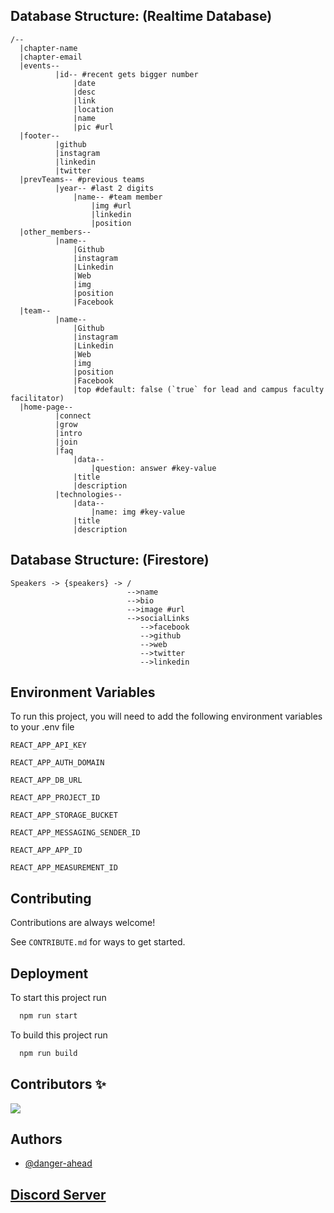 ## Database Structure: (Realtime Database)
```
/--
  |chapter-name
  |chapter-email
  |events--
          |id-- #recent gets bigger number
              |date
              |desc
              |link
              |location
              |name
              |pic #url
  |footer--
          |github
          |instagram
          |linkedin
          |twitter
  |prevTeams-- #previous teams
          |year-- #last 2 digits
              |name-- #team member
                  |img #url
                  |linkedin
                  |position
  |other_members--
          |name--
              |Github
              |instagram
              |Linkedin
              |Web
              |img
              |position
              |Facebook
  |team--
          |name--
              |Github
              |instagram
              |Linkedin
              |Web
              |img
              |position
              |Facebook
              |top #default: false (`true` for lead and campus faculty facilitator)
  |home-page--
          |connect
          |grow
          |intro
          |join
          |faq
              |data--
                  |question: answer #key-value
              |title
              |description
          |technologies--
              |data--
                  |name: img #key-value
              |title
              |description
```

## Database Structure: (Firestore)
```
Speakers -> {speakers} -> /
                          -->name
                          -->bio
                          -->image #url
                          -->socialLinks
                             -->facebook
                             -->github
                             -->web
                             -->twitter
                             -->linkedin
```
## Environment Variables

To run this project, you will need to add the following environment variables to your .env file

`REACT_APP_API_KEY`

`REACT_APP_AUTH_DOMAIN`

`REACT_APP_DB_URL`

`REACT_APP_PROJECT_ID`

`REACT_APP_STORAGE_BUCKET`

`REACT_APP_MESSAGING_SENDER_ID`

`REACT_APP_APP_ID`

`REACT_APP_MEASUREMENT_ID`

## Contributing

Contributions are always welcome!

See `CONTRIBUTE.md` for ways to get started.

## Deployment

To start this project run

```bash
  npm run start
```

To build this project run

```bash
  npm run build
```
## Contributors ✨


<a align="center" href="https://github.com/GDSC-RCCIIT/website/graphs/contributors">
  <img src="https://contrib.rocks/image?repo=GDSC-RCCIIT/website&&max=817" />
</a>

## Authors

- [@danger-ahead](https://www.github.com/danger-ahead)

## [Discord Server](https://discord.gg/6UGvTbb3qF)
